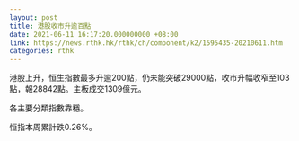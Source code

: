 ```yaml
---
layout: post
title: 港股收市升逾百點
date: 2021-06-11 16:17:20.000000000 +08:00
link: https://news.rthk.hk/rthk/ch/component/k2/1595435-20210611.htm
categories: rthk
---
```


港股上升，恒生指數最多升逾200點，仍未能突破29000點，收市升幅收窄至103點，報28842點。主板成交1309億元。

各主要分類指數靠穩。

恒指本周累計跌0.26%。
